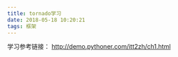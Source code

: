 ```yaml
---
title: tornado学习
date: 2018-05-18 10:20:21
tags: 框架
---
```


学习参考链接：
http://demo.pythoner.com/itt2zh/ch1.html
